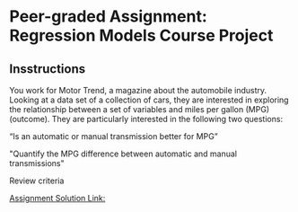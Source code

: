 # Peer-graded Assignment: Regression Models Course Project

## Insstructions

You work for Motor Trend, a magazine about the automobile industry. Looking at a data set of a collection of cars, they are interested in exploring the relationship between a set of variables and miles per gallon (MPG) (outcome). They are particularly interested in the following two questions:

“Is an automatic or manual transmission better for MPG”

"Quantify the MPG difference between automatic and manual transmissions"  

Review criteria


[Assignment Solution Link:]("https://s3.amazonaws.com/coursera-uploads/peer-review/b44163ad47715266862ab58c1241d0c0/Motor_Trend_Proj.pdf")


